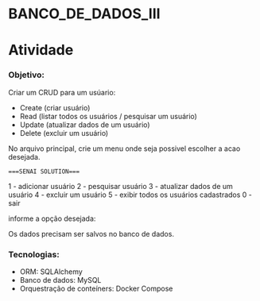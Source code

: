 # BANCO_DE_DADOS_III

# Atividade

### Objetivo:
Criar um CRUD para um usúario:
- Create (criar usuário)
- Read (listar todos os usuários / pesquisar um usuário)
- Update (atualizar dados de um usuário)
- Delete (excluir um usuário)

No arquivo principal, crie um menu onde seja possivel escolher a acao desejada.

    ===SENAI SOLUTION===
1 - adicionar usuário
2 - pesquisar usuário
3 - atualizar dados de um usuário
4 - excluir um usuário
5 - exibir todos os usuários cadastrados
0 - sair

informe a opção desejada:


Os dados precisam ser salvos no banco de dados.

### Tecnologias:
- ORM: SQLAlchemy
- Banco de dados: MySQL
- Orquestração  de conteíners: Docker Compose
